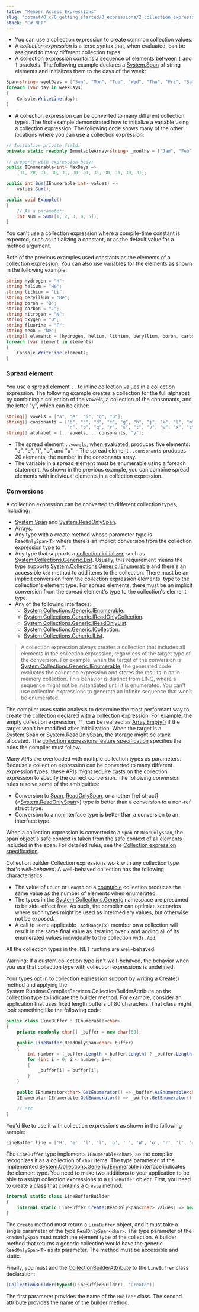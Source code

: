 ```yaml
---
title: "Member Access Expressions"
slug: "dotnet/0_c/0_getting_started/3_expressions/2_collection_expression"
stack: "C#.NET"
---
```


- You can use a collection expression to create common collection values.
- A _collection expression_ is a terse syntax that, when evaluated, can be assigned to many different collection types.
- A collection expression contains a sequence of elements between `[` and `]` brackets.
  The following example declares a [System.Span<T>](https://learn.microsoft.com/en-us/dotnet/api/system.span-1) of string elements and initializes them to the days of the week:

```csharp
Span<string> weekDays = ["Sun", "Mon", "Tue", "Wed", "Thu", "Fri", "Sat"];
foreach (var day in weekDays)
{
    Console.WriteLine(day);
}
```

- A collection expression can be converted to many different collection types.
  The first example demonstrated how to initialize a variable using a collection expression. The following code shows many of the other locations where you can use a collection expression:

```csharp
// Initialize private field:
private static readonly ImmutableArray<string> _months = ["Jan", "Feb", "Mar", "Apr", "May", "Jun", "Jul", "Aug", "Sep", "Oct", "Nov", "Dec"];

// property with expression body:
public IEnumerable<int> MaxDays =>
    [31, 28, 31, 30, 31, 30, 31, 31, 30, 31, 30, 31];

public int Sum(IEnumerable<int> values) =>
    values.Sum();

public void Example()
{
    // As a parameter:
    int sum = Sum([1, 2, 3, 4, 5]);
}
```

You can't use a collection expression where a compile-time constant is expected, such as initializing a constant, or as the default value for a method argument.

Both of the previous examples used constants as the elements of a collection expression. You can also use variables for the elements as shown in the following example:

```csharp
string hydrogen = "H";
string helium = "He";
string lithium = "Li";
string beryllium = "Be";
string boron = "B";
string carbon = "C";
string nitrogen = "N";
string oxygen = "O";
string fluorine = "F";
string neon = "Ne";
string[] elements = [hydrogen, helium, lithium, beryllium, boron, carbon, nitrogen, oxygen, fluorine, neon];
foreach (var element in elements)
{
    Console.WriteLine(element);
}
```

### Spread element

You use a spread element `..` to inline collection values in a collection expression. The following example creates a collection for the full alphabet by combining a collection of the vowels, a collection of the consonants, and the letter "y", which can be either:

```csharp
string[] vowels = ["a", "e", "i", "o", "u"];
string[] consonants = ["b", "c", "d", "f", "g", "h", "j", "k", "l", "m",
                       "n", "p", "q", "r", "s", "t", "v", "w", "x", "z"];
string[] alphabet = [.. vowels, .. consonants, "y"];
```

- The spread element `..vowels`, when evaluated, produces five elements: "a", "e", "i", "o", and "u". - The spread element `..consonants` produces 20 elements, the number in the consonants array.
- The variable in a spread element must be enumerable using a foreach statement.
  As shown in the previous example, you can combine spread elements with individual elements in a collection expression.

### Conversions

A collection expression can be converted to different collection types, including:

- [System.Span<T>](https://learn.microsoft.com/en-us/dotnet/api/system.span-1) and [System.ReadOnlySpan<T>](https://learn.microsoft.com/en-us/dotnet/api/system.readonlyspan-1).
- [Arrays](https://learn.microsoft.com/en-us/dotnet/csharp/language-reference/builtin-types/arrays).
- Any type with a create method whose parameter type is `ReadOnlySpan<T>` where there's an implicit conversion from the collection expression type to `T`.
- Any type that supports a [collection initializer](https://learn.microsoft.com/en-us/dotnet/csharp/programming-guide/classes-and-structs/object-and-collection-initializers#collection-initializers), such as [System.Collections.Generic.List<T>](https://learn.microsoft.com/en-us/dotnet/api/system.collections.generic.list-1). Usually, this requirement means the type supports [System.Collections.Generic.IEnumerable<T>](https://learn.microsoft.com/en-us/dotnet/api/system.collections.generic.ienumerable-1) and there's an accessible `Add` method to add items to the collection. There must be an implicit conversion from the collection expression elements' type to the collection's element type. For spread elements, there must be an implicit conversion from the spread element's type to the collection's element type.
- Any of the following interfaces:
  - [System.Collections.Generic.IEnumerable<T>](https://learn.microsoft.com/en-us/dotnet/api/system.collections.generic.ienumerable-1).
  - [System.Collections.Generic.IReadOnlyCollection<T>](https://learn.microsoft.com/en-us/dotnet/api/system.collections.generic.ireadonlycollection-1).
  - [System.Collections.Generic.IReadOnlyList<T>](https://learn.microsoft.com/en-us/dotnet/api/system.collections.generic.ireadonlylist-1).
  - [System.Collections.Generic.ICollection<T>](https://learn.microsoft.com/en-us/dotnet/api/system.collections.generic.icollection-1).
  - [System.Collections.Generic.IList<T>](https://learn.microsoft.com/en-us/dotnet/api/system.collections.generic.ilist-1).

> A collection expression always creates a collection that includes all elements in the collection expression, regardless of the target type of the conversion. For example, when the target of the conversion is [System.Collections.Generic.IEnumerable<T>](https://learn.microsoft.com/en-us/dotnet/api/system.collections.generic.ienumerable-1), the generated code evaluates the collection expression and stores the results in an in-memory collection.
> This behavior is distinct from LINQ, where a sequence might not be instantiated until it is enumerated. You can't use collection expressions to generate an infinite sequence that won't be enumerated.

The compiler uses static analysis to determine the most performant way to create the collection declared with a collection expression. For example, the empty collection expression, `[]`, can be realized as [Array.Empty<T>()](https://learn.microsoft.com/en-us/dotnet/api/system.array.empty#system-array-empty-1) if the target won't be modified after initialization. When the target is a [System.Span<T>](https://learn.microsoft.com/en-us/dotnet/api/system.span-1) or [System.ReadOnlySpan<T>](https://learn.microsoft.com/en-us/dotnet/api/system.readonlyspan-1), the storage might be stack allocated. The [collection expressions feature specification](https://learn.microsoft.com/en-us/dotnet/csharp/language-reference/proposals/csharp-12.0/collection-expressions) specifies the rules the compiler must follow.

Many APIs are overloaded with multiple collection types as parameters. Because a collection expression can be converted to many different expression types, these APIs might require casts on the collection expression to specify the correct conversion. The following conversion rules resolve some of the ambiguities:

- Conversion to [Span<T>](https://learn.microsoft.com/en-us/dotnet/api/system.span-1), [ReadOnlySpan<T>](https://learn.microsoft.com/en-us/dotnet/api/system.readonlyspan-1), or another [ref struct](<[System.ReadOnlySpan<T>](https://learn.microsoft.com/en-us/dotnet/api/system.readonlyspan-1)>) type is better than a conversion to a non-ref struct type.
- Conversion to a noninterface type is better than a conversion to an interface type.

When a collection expression is converted to a `Span` or `ReadOnlySpan`, the span object's safe context is taken from the safe context of all elements included in the span. For detailed rules, see the [Collection expression specification](https://learn.microsoft.com/en-us/dotnet/csharp/language-reference/proposals/csharp-12.0/collection-expressions#ref-safety).

Collection builder
Collection expressions work with any collection type that's _well-behaved_. A well-behaved collection has the following characteristics:

- The value of `Count` or `Length` on a [countable](https://learn.microsoft.com/en-us/dotnet/csharp/language-reference/proposals/csharp-12.0/collection-expressions#ref-safety) collection produces the same value as the number of elements when enumerated.
- The types in the [System.Collections.Generic](https://learn.microsoft.com/en-us/dotnet/api/system.collections.generic) namespace are presumed to be side-effect free. As such, the compiler can optimize scenarios where such types might be used as intermediary values, but otherwise not be exposed.
- A call to some applicable `.AddRange(x)` member on a collection will result in the same final value as iterating over `x` and adding all of its enumerated values individually to the collection with `.Add`.

All the collection types in the .NET runtime are well-behaved.

Warning: If a custom collection type isn't well-behaved, the behavior when you use that collection type with collection expressions is undefined.

Your types opt in to collection expression support by writing a Create() method and applying the System.Runtime.CompilerServices.CollectionBuilderAttribute on the collection type to indicate the builder method. For example, consider an application that uses fixed length buffers of 80 characters. That class might look something like the following code:

```csharp
public class LineBuffer : IEnumerable<char>
{
    private readonly char[] _buffer = new char[80];

    public LineBuffer(ReadOnlySpan<char> buffer)
    {
        int number = (_buffer.Length < buffer.Length) ? _buffer.Length : buffer.Length;
        for (int i = 0; i < number; i++)
        {
            _buffer[i] = buffer[i];
        }
    }

    public IEnumerator<char> GetEnumerator() => _buffer.AsEnumerable<char>().GetEnumerator();
    IEnumerator IEnumerable.GetEnumerator() => _buffer.GetEnumerator();

    // etc
}
```

You'd like to use it with collection expressions as shown in the following sample:

```csharp
LineBuffer line = ['H', 'e', 'l', 'l', 'o', ' ', 'W', 'o', 'r', 'l', 'd', '!'];
```

The `LineBuffer` type implements `IEnumerable<char>`, so the compiler recognizes it as a collection of `char` items. The type parameter of the implemented [System.Collections.Generic.IEnumerable<T>](https://learn.microsoft.com/en-us/dotnet/api/system.collections.generic.ienumerable-1) interface indicates the element type. You need to make two additions to your application to be able to assign collection expressions to a `LineBuffer` object. First, you need to create a class that contains a `Create` method:

```csharp
internal static class LineBufferBuilder
{
    internal static LineBuffer Create(ReadOnlySpan<char> values) => new LineBuffer(values);
}
```

The `Create` method must return a `LineBuffer` object, and it must take a single parameter of the type `ReadOnlySpan<char>`. The type parameter of the `ReadOnlySpan` must match the element type of the collection. A builder method that returns a generic collection would have the generic `ReadOnlySpan<T>` as its parameter. The method must be accessible and static.

Finally, you must add the [CollectionBuilderAttribute](https://learn.microsoft.com/en-us/dotnet/api/system.runtime.compilerservices.collectionbuilderattribute) to the `LineBuffer` class declaration:

```csharp
[CollectionBuilder(typeof(LineBufferBuilder), "Create")]
```

The first parameter provides the name of the `Builder` class. The second attribute provides the name of the builder method.
